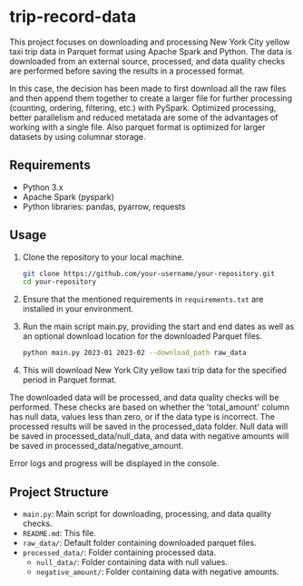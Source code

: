 # trip-record-data

This project focuses on downloading and processing New York City yellow taxi trip data in Parquet format using Apache Spark and Python. The data is downloaded from an external source, processed, and data quality checks are performed before saving the results in a processed format.

In this case, the decision has been made to first download all the raw files and then append them together to create a larger file for further processing (counting, ordering, filtering, etc.) with PySpark. Optimized processing, better parallelism and reduced metatada are some of the advantages of working with a single file. Also parquet format is optimized for larger datasets by using columnar storage.

## Requirements

- Python 3.x
- Apache Spark (pyspark)
- Python libraries: pandas, pyarrow, requests

## Usage

1. Clone the repository to your local machine.

   ```bash
   git clone https://github.com/your-username/your-repository.git
   cd your-repository

2. Ensure that the mentioned requirements in `requirements.txt` are installed in your environment.

3. Run the main script main.py, providing the start and end dates as well as an optional download location for the downloaded Parquet files.

   ```bash
   python main.py 2023-01 2023-02 --download_path raw_data

4. This will download New York City yellow taxi trip data for the specified period in Parquet format.

The downloaded data will be processed, and data quality checks will be performed. 
These checks are based on whether the 'total_amount' column has null data, values less than zero, or if the data type is incorrect.
The processed results will be saved in the processed_data folder. Null data will be saved in processed_data/null_data, and data with negative amounts will be saved in processed_data/negative_amount.

Error logs and progress will be displayed in the console.

## Project Structure

- `main.py`: Main script for downloading, processing, and data quality checks.
- `README.md`: This file.
- `raw_data/`: Default folder containing downloaded parquet files.
- `processed_data/`: Folder containing processed data.
  - `null_data/`: Folder containing data with null values.
  - `negative_amount/`: Folder containing data with negative amounts.
